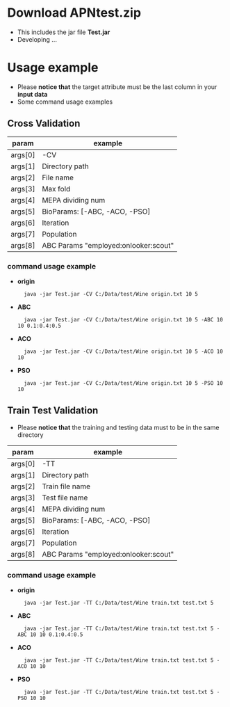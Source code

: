Download APNtest.zip
=
- This includes the jar file **Test.jar**
- Developing ...

Usage example
=
- Please **notice that** the target attribute must be the last column in your **input data**
- Some command usage examples

Cross Validation
-
| param | example |
| - | - |
| args[0] | -CV |
| args[1] | Directory path |
| args[2] | File name |
| args[3] | Max fold |
| args[4] | MEPA dividing num |
| args[5] | BioParams: [-ABC, -ACO, -PSO] |
| args[6] | Iteration |
| args[7] | Population |
| args[8] | ABC Params "employed:onlooker:scout" |

### **command usage example**

- **origin**

        java -jar Test.jar -CV C:/Data/test/Wine origin.txt 10 5
- **ABC**

        java -jar Test.jar -CV C:/Data/test/Wine origin.txt 10 5 -ABC 10 10 0.1:0.4:0.5
- **ACO**

        java -jar Test.jar -CV C:/Data/test/Wine origin.txt 10 5 -ACO 10 10
- **PSO**

        java -jar Test.jar -CV C:/Data/test/Wine origin.txt 10 5 -PSO 10 10

Train Test Validation
-
- Please **notice that** the training and testing data must to be in the same directory

| param | example |
| - | - |
| args[0] | -TT |
| args[1] | Directory path |
| args[2] | Train file name |
| args[3] | Test file name |
| args[4] | MEPA dividing num |
| args[5] | BioParams: [-ABC, -ACO, -PSO] |
| args[6] | Iteration |
| args[7] | Population |
| args[8] | ABC Params "employed:onlooker:scout" |

### **command usage example**

- **origin**

        java -jar Test.jar -TT C:/Data/test/Wine train.txt test.txt 5
- **ABC**

        java -jar Test.jar -TT C:/Data/test/Wine train.txt test.txt 5 -ABC 10 10 0.1:0.4:0.5
- **ACO**

        java -jar Test.jar -TT C:/Data/test/Wine train.txt test.txt 5 -ACO 10 10
- **PSO**

        java -jar Test.jar -TT C:/Data/test/Wine train.txt test.txt 5 -PSO 10 10

